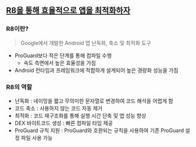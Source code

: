 ## [R8을 통해 효율적으로 앱을 최적화하자](https://velog.io/@kingdo/%EC%9A%B0%EB%8B%B9%ED%83%95%ED%83%95-%EB%A6%AC%ED%8C%A9%ED%86%A0%EB%A7%81-ProGuardR8)
### R8이란?
> Google에서 개발한 Android 앱 난독화, 축소 및 최적화 도구
- ProGuard보다 적은 단계를 통해 컴파일 수행
  - 속도 측면에서 높은 효율성을 가짐
- Android 런타임과 프레임워크에 적합하게 설계되어 높은 경량화 성능을 가짐
### R8의 역할
- 난독화 : 네이밍을 짧고 무의미한 문자열로 변경하여 코드 해석을 어렵게 함
- 코드 축소 : 사용하지 않는 코드 자동 제거
- 최적화 : 코드 재구조화를 통해 실행 시간 단축 및 앱 성능 향상
- DEX 바이트코드 생성 : 빠른 컴파일 타임 제공
- ProGuard 규칙 지원 : ProGuard와 호환되는 규칙을 사용하여 기존 ProGuard 설정 파일 사용 가능
